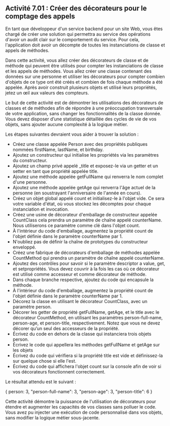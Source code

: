 ## Activité 7.01 : Créer des décorateurs pour le comptage des appels

En tant que développeur d'un service backend pour un site Web, vous êtes chargé de créer une solution qui permettra au service des opérations d'avoir un audit clair sur le comportement du service. Pour cela, l'application doit avoir un décompte de toutes les instanciations de classe et appels de méthodes.

Dans cette activité, vous allez créer des décorateurs de classe et de méthode qui peuvent être utilisés pour compter les instanciations de classe et les appels de méthodes. Vous allez créer une classe contenant des données sur une personne et utiliser les décorateurs pour compter combien d'objets de ce type ont été créés et combien de fois chaque méthode a été appelée. Après avoir construit plusieurs objets et utilisé leurs propriétés, jetez un œil aux valeurs des compteurs.

Le but de cette activité est de démontrer les utilisations des décorateurs de classes et de méthodes afin de répondre à une préoccupation transversale de votre application, sans changer les fonctionnalités de la classe donnée. Vous devez disposer d’une statistique détaillée des cycles de vie de vos objets, sans ajouter aucune complexité à la logique métier.

Les étapes suivantes devraient vous aider à trouver la solution :


- Créez une classe appelée Person avec des propriétés publiques nommées firstName, lastName, et birthday.
- Ajoutez un constructeur qui initialise les propriétés via les paramètres du constructeur.
- Ajoutez un champ privé appelé _title et exposez-le via un getter et un setter en tant que propriété appelée title.
- Ajoutez une méthode appelée getFullName qui renverra le nom complet d'une personne.
- Ajoutez une méthode appelée getAge qui renverra l'âge actuel de la personne (en soustrayant l'anniversaire de l'année en cours).
- Créez un objet global appelé count et initialisez-le à l'objet vide. Ce sera votre variable d'état, où vous stockez les décomptes pour chaque instanciation et invocation.
- Créez une usine de décorateur d'emballage de constructeur appelée CountClass cela prendra un paramètre de chaîne appelé counterName. Nous utiliserons ce paramètre comme clé dans l'objet count.
- À l'intérieur du code d'emballage, augmentez la propriété count de l'objet définie dans le paramètre counterName par 1.
- N'oubliez pas de définir la chaîne de prototypes du constructeur enveloppé.
- Créez une fabrique de décorateurs d'emballage de méthodes appelée CountMethod qui prendra un paramètre de chaîne appelé counterName.
- Ajoutez des contrôles pour savoir si le paramètre descriptor a value, get, et setpropriétés. Vous devez couvrir à la fois les cas où ce décorateur est utilisé comme accesseur et comme décorateur de méthode.
- Dans chaque branche respective, ajoutez du code qui encapsule la méthode.
- À l'intérieur du code d'emballage, augmentez la propriété count de l'objet définie dans le paramètre counterName par 1.
- Décorez la classe en utilisant le décorateur CountClass, avec un paramètre person.
- Décorer les getter de propriété getFullName, getAge, et le title  avec le décorateur CountMethod, en utilisant les paramètres person-full-name, person-age, et person-title, respectivement. Notez que vous ne devez décorer qu’un seul des accesseurs de la propriété.
- Écrivez du code en dehors de la classe qui instanciera trois objets person.
- Écrivez le code qui appellera les méthodes getFullName et getAge  sur les objets
- Écrivez du code qui vérifiera si la propriété title est vide et définissez-la sur quelque chose si elle l'est.
- Écrivez du code qui affichera l'objet count sur la console afin de voir si vos décorateurs fonctionnent correctement.

Le résultat attendu est le suivant :

{
    person: 3,
    "person-full-name": 3,
    "person-age": 3,
    "person-title": 6
}

Cette activité démontre la puissance de l'utilisation de décorateurs pour étendre et augmenter les capacités de vos classes sans polluer le code. Vous avez pu injecter une exécution de code personnalisé dans vos objets, sans modifier la logique métier sous-jacente. 